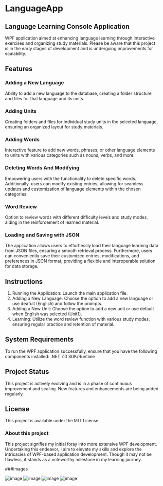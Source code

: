 # LanguageApp 

## Language Learning Console Application 
WPF application aimed at enhancing language learning through interactive exercises and organizing study materials. Please be aware that this project is in the early stages of development and is undergoing improvements for scalability.

## Features 

### Adding a New Language
Ability to add a new language to the database, creating a folder structure and files for that language and its units.

### Adding Units 
Creating folders and files for individual study units in the selected language, ensuring an organized layout for study materials.

### Adding Words 
Interactive feature to add new words, phrases, or other language elements to units with various categories such as nouns, verbs, and more.

### Deleting Words And Modifying
Empowering users with the functionality to delete specific words. Additionally, users can modify existing entries, allowing for seamless updates and customization of language elements within the chosen categories.

### Word Review 
Option to review words with different difficulty levels and study modes, aiding in the reinforcement of learned material.

### Loading and Saving with JSON
The application allows users to effortlessly load their language learning data from JSON files, ensuring a smooth retrieval process. Furthermore, users can conveniently save their customized entries, modifications, and preferences in JSON format, providing a flexible and interoperable solution for data storage.

## Instructions
1. Running the Application: Launch the main application file.
2. Adding a New Language: Choose the option to add a new language or use deafult (English) and follow the prompts.
3. Adding a New Unit: Choose the option to add a new unit or use default when English was selected (Unit1). 
4. Learning: Utilize the word review function with various study modes, ensuring regular practice and retention of material.

## System Requirements

To run the WPF application successfully, ensure that you have the following components installed:
.NET 7.0 SDK/Runtime

## Project Status 
This project is actively evolving and is in a phase of continuous improvement and scaling. New features and enhancements are being added regularly.

## License
This project is available under the MIT License.

### About this project
This project signifies my initial foray into more extensive WPF development. Undertaking this endeavor, I aim to elevate my skills and explore the intricacies of WPF-based application development. Though it may not be flawless, it stands as a noteworthy milestone in my learning journey.

###Images

![image](https://github.com/Kusieqs/LanguageApp-Wpf/assets/130232383/4cc89422-4eb1-4653-acd9-4a570fa901df)
![image](https://github.com/Kusieqs/LanguageApp-Wpf/assets/130232383/3ccafc70-9acd-40c4-b3b8-6c1cc90cbe12)
![image](https://github.com/Kusieqs/LanguageApp-Wpf/assets/130232383/9eafc688-240d-4872-b63f-11fa5cc0c3a5)
![image](https://github.com/Kusieqs/LanguageApp-Wpf/assets/130232383/42277cfa-504f-48b7-bc27-2dc97c01fa16)

